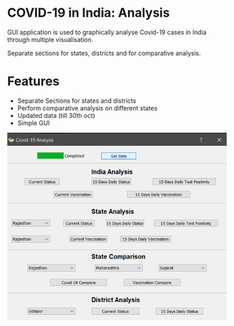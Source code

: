 # COVID-19 in India: Analysis
GUI application is used to graphically analyse Covid-19 cases in India through multiple visualisation. 

Separate sections for states, districts and for comparative analysis.

# Features
* Separate Sections for states and districts
* Perform comparative analysis on different states
* Updated data (till 30th oct)
* Simple GUI

![alt text](https://github.com/Aryanvj00/Covid-19-India-Data-Analysis/blob/main/Image/GUI.png)
